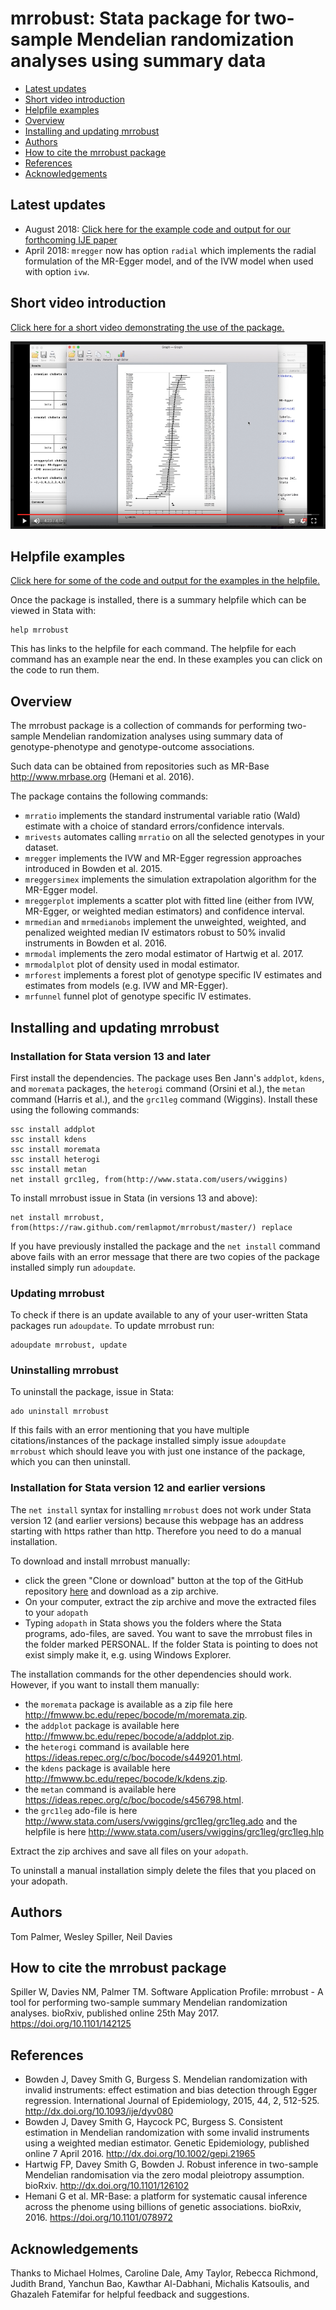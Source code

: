 # mrrobust: Stata package for two-sample Mendelian randomization analyses using summary data

* [Latest updates](#latest-updates)
* [Short video introduction](#short-video-introduction)
* [Helpfile examples](#helpfile-examples)
* [Overview](#overview)
* [Installing and updating mrrobust](#installing-and-updating-mrrobust)
* [Authors](#authors)
* [How to cite the mrrobust package](#how-to-cite-the-mrrobust-package)
* [References](#references)
* [Acknowledgements](#acknowledgements)

## Latest updates
* August 2018: [Click here for the example code and output for our forthcoming IJE paper](./spiller-ije-2018-examples/spiller-ije-2018-examples.html)
* April 2018: `mregger` now has option `radial` which implements the radial formulation of the MR-Egger model, and of the IVW model when used with option `ivw`.

## Short video introduction
[Click here for a short video demonstrating the use of the package.](https://drive.google.com/open?id=0B1owQlNgzNcPY0lMSGk0SnFfQWs)

[<img src="./img/mrconf2017_video_mrforest_screenshot.png" width="528" height="300">](https://drive.google.com/open?id=0B1owQlNgzNcPY0lMSGk0SnFfQWs)

## Helpfile examples
[Click here for some of the code and output for the examples in the helpfile.](./mrrobust-examples/mrrobust-examples.html)

Once the package is installed, there is a summary helpfile which can be viewed in Stata with:
```
help mrrobust
```
This has links to the helpfile for each command. The helpfile for each command has an example near the end. In these examples you can click on the code to run them.

## Overview
The mrrobust package is a collection of commands for performing two-sample Mendelian randomization analyses using summary data of genotype-phenotype and genotype-outcome associations. 

Such data can be obtained from repositories such as MR-Base <http://www.mrbase.org> (Hemani et al. 2016).

The package contains the following commands:
 - `mrratio` implements the standard instrumental variable ratio (Wald) estimate with a choice of standard errors/confidence intervals.
 - `mrivests` automates calling `mrratio` on all the selected genotypes in your dataset.
 - `mregger` implements the IVW and MR-Egger regression approaches introduced in Bowden et al. 2015.
 - `mreggersimex` implements the simulation extrapolation algorithm for the MR-Egger model.
 - `mreggerplot` implements a scatter plot with fitted line (either from IVW, MR-Egger, or weighted median estimators) and confidence interval.
 - `mrmedian` and `mrmedianobs` implement the unweighted, weighted, and penalized weighted median IV estimators robust to 50% invalid instruments in Bowden et al. 2016.
 - `mrmodal` implements the zero modal estimator of Hartwig et al. 2017.
 - `mrmodalplot` plot of density used in modal estimator.
 - `mrforest` implements a forest plot of genotype specific IV estimates and estimates from models (e.g. IVW and MR-Egger).
 - `mrfunnel` funnel plot of genotype specific IV estimates.

## Installing and updating mrrobust
### Installation for Stata version 13 and later
First install the dependencies. The package uses Ben Jann's `addplot`, `kdens`, and `moremata` packages, the `heterogi` command (Orsini et al.), the `metan` command (Harris et al.), and the `grc1leg` command (Wiggins). Install these using the following commands:
```
ssc install addplot
ssc install kdens
ssc install moremata
ssc install heterogi
ssc install metan
net install grc1leg, from(http://www.stata.com/users/vwiggins)
```

To install mrrobust issue in Stata (in versions 13 and above):
```
net install mrrobust, from(https://raw.github.com/remlapmot/mrrobust/master/) replace
```

If you have previously installed the package and the `net install` command above fails with an error message that there are two copies of the package installed simply run `adoupdate`.

### Updating mrrobust
To check if there is an update available to any of your user-written Stata packages run `adoupdate`. To update mrrobust run:
```
adoupdate mrrobust, update
```

### Uninstalling mrrobust
To uninstall the package, issue in Stata:
```
ado uninstall mrrobust
```
If this fails with an error mentioning that you have multiple citations/instances of the package installed simply issue `adoupdate mrrobust` which should leave you with just one instance of the package, which you can then uninstall.

### Installation for Stata version 12 and earlier versions
The `net install` syntax for installing `mrrobust` does not work under Stata version 12 (and earlier versions) because this webpage has an address starting with https rather than http. Therefore you need to do a manual installation.

To download and install mrrobust manually:
* click the green "Clone or download" button at the top of the GitHub repository [here](https://github.com/remlapmot/mrrobust) and download as a zip archive.
* On your computer, extract the zip archive and move the extracted files to your `adopath` 
* Typing `adopath` in Stata shows you the folders where the Stata programs, ado-files, are saved. You want to save the mrrobust files in the folder marked PERSONAL. If the folder Stata is pointing to does not exist simply make it, e.g. using Windows Explorer.

The installation commands for the other dependencies should work. However, if you want to install them manually: 
 * the `moremata` package is available as a zip file here <http://fmwww.bc.edu/repec/bocode/m/moremata.zip>. 
 * the `addplot` package is available here <http://fmwww.bc.edu/repec/bocode/a/addplot.zip>. 
 * the `heterogi` command is available here <https://ideas.repec.org/c/boc/bocode/s449201.html>.
 * the `kdens` package is available here <http://fmwww.bc.edu/repec/bocode/k/kdens.zip>.
 * the `metan` command is available here <https://ideas.repec.org/c/boc/bocode/s456798.html>.
 * the `grc1leg` ado-file is here <http://www.stata.com/users/vwiggins/grc1leg/grc1leg.ado> and the helpfile is here <http://www.stata.com/users/vwiggins/grc1leg/grc1leg.hlp>
 
Extract the zip archives and save all files on your `adopath`.

To uninstall a manual installation simply delete the files that you placed on your adopath.

## Authors
Tom Palmer, Wesley Spiller, Neil Davies

## How to cite the mrrobust package
Spiller W, Davies NM, Palmer TM. Software Application Profile: mrrobust - A tool for performing two-sample summary Mendelian randomization analyses. bioRxiv, published online 25th May 2017. <https://doi.org/10.1101/142125>

## References
 * Bowden J, Davey Smith G, Burgess S. Mendelian randomization with invalid instruments: effect estimation and bias detection through Egger regression. International Journal of Epidemiology, 2015, 44, 2, 512-525. <http://dx.doi.org/10.1093/ije/dyv080>
 * Bowden J, Davey Smith G, Haycock PC, Burgess S. Consistent estimation in Mendelian randomization with some invalid instruments using a weighted median estimator. Genetic Epidemiology, published online 7 April 2016. <http://dx.doi.org/10.1002/gepi.21965>
 * Hartwig FP, Davey Smith G, Bowden J. Robust inference in two-sample Mendelian randomisation via the zero modal pleiotropy assumption. bioRxiv. <http://dx.doi.org/10.1101/126102>
 * Hemani G et al. MR-Base: a platform for systematic causal inference across the phenome using billions of genetic associations. bioRxiv, 2016. <https://doi.org/10.1101/078972>

## Acknowledgements
Thanks to Michael Holmes, Caroline Dale, Amy Taylor, Rebecca Richmond, Judith Brand, Yanchun Bao, Kawthar Al-Dabhani, Michalis Katsoulis, and Ghazaleh Fatemifar for helpful feedback and suggestions.
